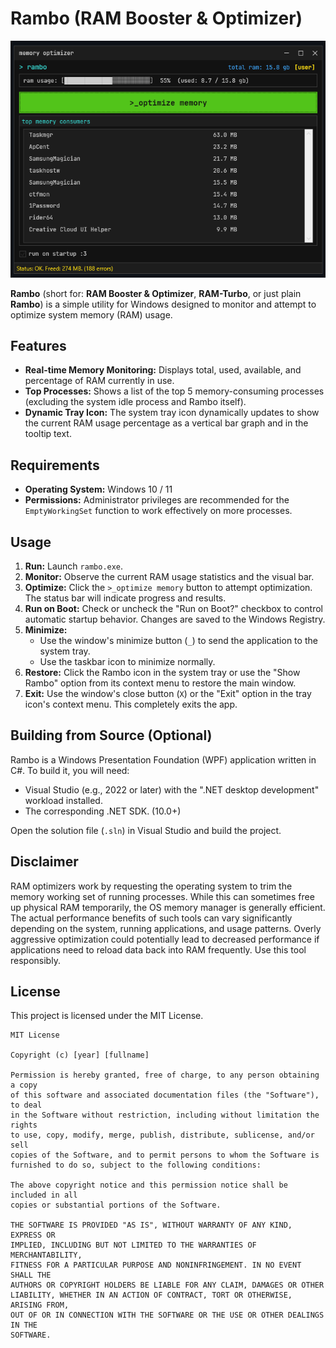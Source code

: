# Rambo (RAM Booster & Optimizer)

![RAM Usage](https://raw.githubusercontent.com/alfaoz/rambo/refs/heads/master/rambouiex.png)


**Rambo** (short for: **RAM Booster & Optimizer**, **RAM-Turbo**, or just plain **Rambo**) is a simple utility for Windows designed to monitor and attempt to optimize system memory (RAM) usage.

## Features

* **Real-time Memory Monitoring:** Displays total, used, available, and percentage of RAM currently in use.
* **Top Processes:** Shows a list of the top 5 memory-consuming processes (excluding the system idle process and Rambo itself).
* **Dynamic Tray Icon:** The system tray icon dynamically updates to show the current RAM usage percentage as a vertical bar graph and in the tooltip text.

## Requirements

* **Operating System:** Windows 10 / 11
* **Permissions:** Administrator privileges are recommended for the `EmptyWorkingSet` function to work effectively on more processes.

## Usage

1.  **Run:** Launch `rambo.exe`.
2.  **Monitor:** Observe the current RAM usage statistics and the visual bar.
3.  **Optimize:** Click the `>_optimize memory` button to attempt optimization. The status bar will indicate progress and results.
4.  **Run on Boot:** Check or uncheck the "Run on Boot?" checkbox to control automatic startup behavior. Changes are saved to the Windows Registry.
5.  **Minimize:**
    * Use the window's minimize button (`_`) to send the application to the system tray.
    * Use the taskbar icon to minimize normally.
6.  **Restore:** Click the Rambo icon in the system tray or use the "Show Rambo" option from its context menu to restore the main window.
7.  **Exit:** Use the window's close button (`X`) or the "Exit" option in the tray icon's context menu. This completely exits the app.

## Building from Source (Optional)

Rambo is a Windows Presentation Foundation (WPF) application written in C#. To build it, you will need:

* Visual Studio (e.g., 2022 or later) with the ".NET desktop development" workload installed.
* The corresponding .NET SDK. (10.0+)

Open the solution file (`.sln`) in Visual Studio and build the project.

## Disclaimer

RAM optimizers work by requesting the operating system to trim the memory working set of running processes. While this can sometimes free up physical RAM temporarily, the OS memory manager is generally efficient. The actual performance benefits of such tools can vary significantly depending on the system, running applications, and usage patterns. Overly aggressive optimization could potentially lead to decreased performance if applications need to reload data back into RAM frequently. Use this tool responsibly.

## License

This project is licensed under the MIT License.

```text
MIT License

Copyright (c) [year] [fullname]

Permission is hereby granted, free of charge, to any person obtaining a copy
of this software and associated documentation files (the "Software"), to deal
in the Software without restriction, including without limitation the rights
to use, copy, modify, merge, publish, distribute, sublicense, and/or sell
copies of the Software, and to permit persons to whom the Software is
furnished to do so, subject to the following conditions:

The above copyright notice and this permission notice shall be included in all
copies or substantial portions of the Software.

THE SOFTWARE IS PROVIDED "AS IS", WITHOUT WARRANTY OF ANY KIND, EXPRESS OR
IMPLIED, INCLUDING BUT NOT LIMITED TO THE WARRANTIES OF MERCHANTABILITY,
FITNESS FOR A PARTICULAR PURPOSE AND NONINFRINGEMENT. IN NO EVENT SHALL THE
AUTHORS OR COPYRIGHT HOLDERS BE LIABLE FOR ANY CLAIM, DAMAGES OR OTHER
LIABILITY, WHETHER IN AN ACTION OF CONTRACT, TORT OR OTHERWISE, ARISING FROM,
OUT OF OR IN CONNECTION WITH THE SOFTWARE OR THE USE OR OTHER DEALINGS IN THE
SOFTWARE.
